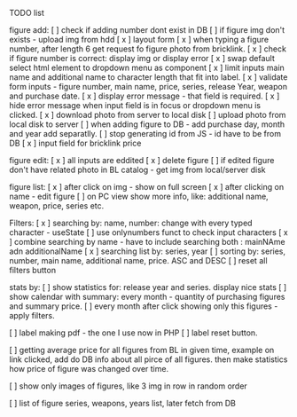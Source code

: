 TODO list

figure add:
[ ] check if adding number dont exist in DB
[ ] if figure img don't exists - upload img from hdd
[ x ] layout form
[ x ] when typing a figure number, after length 6 get request fo figure photo from bricklink.
[ x ] check if figure number is correct: display img or display error
[ x ] swap default select html element to dropdown menu as component
[ x ] limit inputs main name and additional name to character length that fit into label.
[ x ] validate form inputs - figure number, main name, price, series, release Year, weapon and purchase date.
[ x ] display error message - that field is required.
[ x ] hide error message when input field is in focus or dropdown menu is clicked.
[ x ] download photo from server to local disk
[ ] upload photo from local disk to server
[ ] when adding figure to DB - add purchase day, month and year add separatlly.
[ ] stop generating id from JS - id have to be from DB
[ x ] input field for bricklink price

figure edit:
[ x ] all inputs are eddited
[ x ] delete figure
[ ] if edited figure don't have related photo in BL catalog - get img from local/server disk

figure list:
[ x ] after click on img - show on full screen
[ x ] after clicking on name - edit figure
[ ] on PC view show more info, like: additional name, weapon, price, series etc.

Filters:
[ x ] searching by: name, number: change with every typed character - useState
[ ] use onlynumbers funct to check input characters
[ x ] combine searching by name - have to include searching both : mainNAme adn additionalName
[ x ] searching list by: series, year
[ ] sorting by: series, number, main name, additional name, price. ASC and DESC
[ ] reset all filters button

stats by:
[ ] show statistics for: release year and series. display nice stats
[ ] show calendar with summary: every month - quantity of purchasing figures and summary price.
[ ] every month after click showing only this figures - apply filters.

[ ] label making pdf - the one I use now in PHP
[ ] label reset button.

[ ] getting average price for all figures from BL in given time, example on link clicked, add do DB info about all pirce of all figures. then make statistics how price of figure was changed over time.

[ ] show only images of figures, like 3 img in row in random order

[ ] list of figure series, weapons, years list, later fetch from DB
